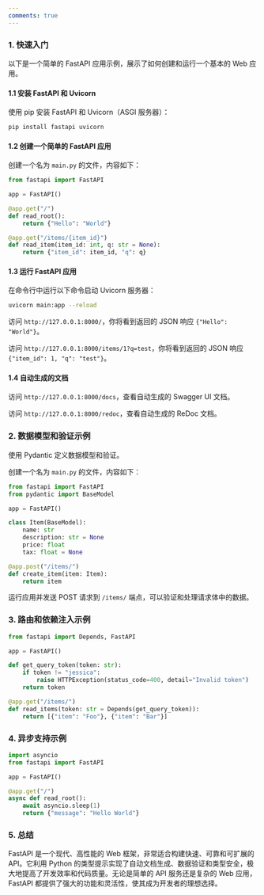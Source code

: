 ```yaml
---
comments: true
---
```


### 1. 快速入门

以下是一个简单的 FastAPI 应用示例，展示了如何创建和运行一个基本的 Web 应用。

#### 1.1 安装 FastAPI 和 Uvicorn

使用 pip 安装 FastAPI 和 Uvicorn（ASGI 服务器）：

```bash
pip install fastapi uvicorn
```

#### 1.2 创建一个简单的 FastAPI 应用

创建一个名为 `main.py` 的文件，内容如下：

```python
from fastapi import FastAPI

app = FastAPI()

@app.get("/")
def read_root():
    return {"Hello": "World"}

@app.get("/items/{item_id}")
def read_item(item_id: int, q: str = None):
    return {"item_id": item_id, "q": q}
```

#### 1.3 运行 FastAPI 应用

在命令行中运行以下命令启动 Uvicorn 服务器：

```bash
uvicorn main:app --reload
```

访问 `http://127.0.0.1:8000/`，你将看到返回的 JSON 响应 `{"Hello": "World"}`。

访问 `http://127.0.0.1:8000/items/1?q=test`，你将看到返回的 JSON 响应 `{"item_id": 1, "q": "test"}`。

#### 1.4 自动生成的文档

访问 `http://127.0.0.1:8000/docs`，查看自动生成的 Swagger UI 文档。

访问 `http://127.0.0.1:8000/redoc`，查看自动生成的 ReDoc 文档。

### 2. 数据模型和验证示例

使用 Pydantic 定义数据模型和验证。

创建一个名为 `main.py` 的文件，内容如下：

```python
from fastapi import FastAPI
from pydantic import BaseModel

app = FastAPI()

class Item(BaseModel):
    name: str
    description: str = None
    price: float
    tax: float = None

@app.post("/items/")
def create_item(item: Item):
    return item
```

运行应用并发送 POST 请求到 `/items/` 端点，可以验证和处理请求体中的数据。

### 3. 路由和依赖注入示例

```python
from fastapi import Depends, FastAPI

app = FastAPI()

def get_query_token(token: str):
    if token != "jessica":
        raise HTTPException(status_code=400, detail="Invalid token")
    return token

@app.get("/items/")
def read_items(token: str = Depends(get_query_token)):
    return [{"item": "Foo"}, {"item": "Bar"}]
```

### 4. 异步支持示例

```python
import asyncio
from fastapi import FastAPI

app = FastAPI()

@app.get("/")
async def read_root():
    await asyncio.sleep(1)
    return {"message": "Hello World"}
```

### 5. 总结

FastAPI 是一个现代、高性能的 Web 框架，非常适合构建快速、可靠和可扩展的 API。它利用 Python 的类型提示实现了自动文档生成、数据验证和类型安全，极大地提高了开发效率和代码质量。无论是简单的 API 服务还是复杂的 Web 应用，FastAPI 都提供了强大的功能和灵活性，使其成为开发者的理想选择。